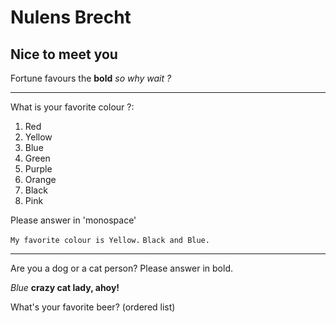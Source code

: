 Nulens Brecht
=============

## Nice to meet you

Fortune favours the **bold**
_so why wait ?_ 

---

What is your favorite colour ?: 

1. Red 
2. Yellow 
3. Blue 
4. Green 
5. Purple 
6. Orange 
7. Black 
8. Pink 

Please answer in 'monospace'

`My favorite colour is Yellow.`
`Black and Blue.`

---
Are you a dog or a cat person? Please answer in bold.

_Blue_
**crazy cat lady, ahoy!**

What's your favorite beer? (ordered list)

